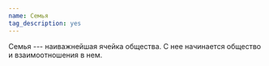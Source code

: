 ```yaml
---
name: Семья
tag_description: yes
---
```


Семья --- наиважнейшая ячейка общества. С нее начинается общество и
взаимоотношения в нем.

